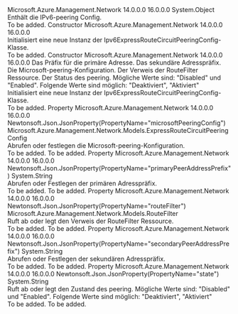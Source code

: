 <Type Name="Ipv6ExpressRouteCircuitPeeringConfig" FullName="Microsoft.Azure.Management.Network.Models.Ipv6ExpressRouteCircuitPeeringConfig">
  <TypeSignature Language="C#" Value="public class Ipv6ExpressRouteCircuitPeeringConfig" />
  <TypeSignature Language="ILAsm" Value=".class public auto ansi beforefieldinit Ipv6ExpressRouteCircuitPeeringConfig extends System.Object" />
  <TypeSignature Language="DocId" Value="T:Microsoft.Azure.Management.Network.Models.Ipv6ExpressRouteCircuitPeeringConfig" />
  <TypeSignature Language="VB.NET" Value="Public Class Ipv6ExpressRouteCircuitPeeringConfig" />
  <TypeSignature Language="F#" Value="type Ipv6ExpressRouteCircuitPeeringConfig = class" />
  <AssemblyInfo>
    <AssemblyName>Microsoft.Azure.Management.Network</AssemblyName>
    <AssemblyVersion>14.0.0.0</AssemblyVersion>
    <AssemblyVersion>16.0.0.0</AssemblyVersion>
  </AssemblyInfo>
  <Base>
    <BaseTypeName>System.Object</BaseTypeName>
  </Base>
  <Interfaces />
  <Docs>
    <summary>
            Enthält die IPv6-peering Config.
            </summary>
    <remarks>To be added.</remarks>
  </Docs>
  <Members>
    <Member MemberName=".ctor">
      <MemberSignature Language="C#" Value="public Ipv6ExpressRouteCircuitPeeringConfig ();" />
      <MemberSignature Language="ILAsm" Value=".method public hidebysig specialname rtspecialname instance void .ctor() cil managed" />
      <MemberSignature Language="DocId" Value="M:Microsoft.Azure.Management.Network.Models.Ipv6ExpressRouteCircuitPeeringConfig.#ctor" />
      <MemberSignature Language="VB.NET" Value="Public Sub New ()" />
      <MemberType>Constructor</MemberType>
      <AssemblyInfo>
        <AssemblyName>Microsoft.Azure.Management.Network</AssemblyName>
        <AssemblyVersion>14.0.0.0</AssemblyVersion>
        <AssemblyVersion>16.0.0.0</AssemblyVersion>
      </AssemblyInfo>
      <Parameters />
      <Docs>
        <summary>
            Initialisiert eine neue Instanz der Ipv6ExpressRouteCircuitPeeringConfig-Klasse.
            </summary>
        <remarks>To be added.</remarks>
      </Docs>
    </Member>
    <Member MemberName=".ctor">
      <MemberSignature Language="C#" Value="public Ipv6ExpressRouteCircuitPeeringConfig (string primaryPeerAddressPrefix = null, string secondaryPeerAddressPrefix = null, Microsoft.Azure.Management.Network.Models.ExpressRouteCircuitPeeringConfig microsoftPeeringConfig = null, Microsoft.Azure.Management.Network.Models.RouteFilter routeFilter = null, string state = null);" />
      <MemberSignature Language="ILAsm" Value=".method public hidebysig specialname rtspecialname instance void .ctor(string primaryPeerAddressPrefix, string secondaryPeerAddressPrefix, class Microsoft.Azure.Management.Network.Models.ExpressRouteCircuitPeeringConfig microsoftPeeringConfig, class Microsoft.Azure.Management.Network.Models.RouteFilter routeFilter, string state) cil managed" />
      <MemberSignature Language="DocId" Value="M:Microsoft.Azure.Management.Network.Models.Ipv6ExpressRouteCircuitPeeringConfig.#ctor(System.String,System.String,Microsoft.Azure.Management.Network.Models.ExpressRouteCircuitPeeringConfig,Microsoft.Azure.Management.Network.Models.RouteFilter,System.String)" />
      <MemberSignature Language="F#" Value="new Microsoft.Azure.Management.Network.Models.Ipv6ExpressRouteCircuitPeeringConfig : string * string * Microsoft.Azure.Management.Network.Models.ExpressRouteCircuitPeeringConfig * Microsoft.Azure.Management.Network.Models.RouteFilter * string -&gt; Microsoft.Azure.Management.Network.Models.Ipv6ExpressRouteCircuitPeeringConfig" Usage="new Microsoft.Azure.Management.Network.Models.Ipv6ExpressRouteCircuitPeeringConfig (primaryPeerAddressPrefix, secondaryPeerAddressPrefix, microsoftPeeringConfig, routeFilter, state)" />
      <MemberType>Constructor</MemberType>
      <AssemblyInfo>
        <AssemblyName>Microsoft.Azure.Management.Network</AssemblyName>
        <AssemblyVersion>14.0.0.0</AssemblyVersion>
        <AssemblyVersion>16.0.0.0</AssemblyVersion>
      </AssemblyInfo>
      <Parameters>
        <Parameter Name="primaryPeerAddressPrefix" Type="System.String" />
        <Parameter Name="secondaryPeerAddressPrefix" Type="System.String" />
        <Parameter Name="microsoftPeeringConfig" Type="Microsoft.Azure.Management.Network.Models.ExpressRouteCircuitPeeringConfig" />
        <Parameter Name="routeFilter" Type="Microsoft.Azure.Management.Network.Models.RouteFilter" />
        <Parameter Name="state" Type="System.String" />
      </Parameters>
      <Docs>
        <param name="primaryPeerAddressPrefix">Das Präfix für die primäre Adresse.</param>
        <param name="secondaryPeerAddressPrefix">Das sekundäre Adresspräfix.</param>
        <param name="microsoftPeeringConfig">Die Microsoft-peering-Konfiguration.</param>
        <param name="routeFilter">Der Verweis der RouteFilter Ressource.</param>
        <param name="state">Der Status des peering. Mögliche Werte sind: "Disabled" und "Enabled". Folgende Werte sind möglich: "Deaktiviert", "Aktiviert"</param>
        <summary>
            Initialisiert eine neue Instanz der Ipv6ExpressRouteCircuitPeeringConfig-Klasse.
            </summary>
        <remarks>To be added.</remarks>
      </Docs>
    </Member>
    <Member MemberName="MicrosoftPeeringConfig">
      <MemberSignature Language="C#" Value="public Microsoft.Azure.Management.Network.Models.ExpressRouteCircuitPeeringConfig MicrosoftPeeringConfig { get; set; }" />
      <MemberSignature Language="ILAsm" Value=".property instance class Microsoft.Azure.Management.Network.Models.ExpressRouteCircuitPeeringConfig MicrosoftPeeringConfig" />
      <MemberSignature Language="DocId" Value="P:Microsoft.Azure.Management.Network.Models.Ipv6ExpressRouteCircuitPeeringConfig.MicrosoftPeeringConfig" />
      <MemberSignature Language="VB.NET" Value="Public Property MicrosoftPeeringConfig As ExpressRouteCircuitPeeringConfig" />
      <MemberSignature Language="F#" Value="member this.MicrosoftPeeringConfig : Microsoft.Azure.Management.Network.Models.ExpressRouteCircuitPeeringConfig with get, set" Usage="Microsoft.Azure.Management.Network.Models.Ipv6ExpressRouteCircuitPeeringConfig.MicrosoftPeeringConfig" />
      <MemberType>Property</MemberType>
      <AssemblyInfo>
        <AssemblyName>Microsoft.Azure.Management.Network</AssemblyName>
        <AssemblyVersion>14.0.0.0</AssemblyVersion>
        <AssemblyVersion>16.0.0.0</AssemblyVersion>
      </AssemblyInfo>
      <Attributes>
        <Attribute>
          <AttributeName>Newtonsoft.Json.JsonProperty(PropertyName="microsoftPeeringConfig")</AttributeName>
        </Attribute>
      </Attributes>
      <ReturnValue>
        <ReturnType>Microsoft.Azure.Management.Network.Models.ExpressRouteCircuitPeeringConfig</ReturnType>
      </ReturnValue>
      <Docs>
        <summary>
            Abrufen oder festlegen die Microsoft-peering-Konfiguration.
            </summary>
        <value>To be added.</value>
        <remarks>To be added.</remarks>
      </Docs>
    </Member>
    <Member MemberName="PrimaryPeerAddressPrefix">
      <MemberSignature Language="C#" Value="public string PrimaryPeerAddressPrefix { get; set; }" />
      <MemberSignature Language="ILAsm" Value=".property instance string PrimaryPeerAddressPrefix" />
      <MemberSignature Language="DocId" Value="P:Microsoft.Azure.Management.Network.Models.Ipv6ExpressRouteCircuitPeeringConfig.PrimaryPeerAddressPrefix" />
      <MemberSignature Language="VB.NET" Value="Public Property PrimaryPeerAddressPrefix As String" />
      <MemberSignature Language="F#" Value="member this.PrimaryPeerAddressPrefix : string with get, set" Usage="Microsoft.Azure.Management.Network.Models.Ipv6ExpressRouteCircuitPeeringConfig.PrimaryPeerAddressPrefix" />
      <MemberType>Property</MemberType>
      <AssemblyInfo>
        <AssemblyName>Microsoft.Azure.Management.Network</AssemblyName>
        <AssemblyVersion>14.0.0.0</AssemblyVersion>
        <AssemblyVersion>16.0.0.0</AssemblyVersion>
      </AssemblyInfo>
      <Attributes>
        <Attribute>
          <AttributeName>Newtonsoft.Json.JsonProperty(PropertyName="primaryPeerAddressPrefix")</AttributeName>
        </Attribute>
      </Attributes>
      <ReturnValue>
        <ReturnType>System.String</ReturnType>
      </ReturnValue>
      <Docs>
        <summary>
            Abrufen oder Festlegen der primären Adresspräfix.
            </summary>
        <value>To be added.</value>
        <remarks>To be added.</remarks>
      </Docs>
    </Member>
    <Member MemberName="RouteFilter">
      <MemberSignature Language="C#" Value="public Microsoft.Azure.Management.Network.Models.RouteFilter RouteFilter { get; set; }" />
      <MemberSignature Language="ILAsm" Value=".property instance class Microsoft.Azure.Management.Network.Models.RouteFilter RouteFilter" />
      <MemberSignature Language="DocId" Value="P:Microsoft.Azure.Management.Network.Models.Ipv6ExpressRouteCircuitPeeringConfig.RouteFilter" />
      <MemberSignature Language="VB.NET" Value="Public Property RouteFilter As RouteFilter" />
      <MemberSignature Language="F#" Value="member this.RouteFilter : Microsoft.Azure.Management.Network.Models.RouteFilter with get, set" Usage="Microsoft.Azure.Management.Network.Models.Ipv6ExpressRouteCircuitPeeringConfig.RouteFilter" />
      <MemberType>Property</MemberType>
      <AssemblyInfo>
        <AssemblyName>Microsoft.Azure.Management.Network</AssemblyName>
        <AssemblyVersion>14.0.0.0</AssemblyVersion>
        <AssemblyVersion>16.0.0.0</AssemblyVersion>
      </AssemblyInfo>
      <Attributes>
        <Attribute>
          <AttributeName>Newtonsoft.Json.JsonProperty(PropertyName="routeFilter")</AttributeName>
        </Attribute>
      </Attributes>
      <ReturnValue>
        <ReturnType>Microsoft.Azure.Management.Network.Models.RouteFilter</ReturnType>
      </ReturnValue>
      <Docs>
        <summary>
            Ruft ab oder legt den Verweis der RouteFilter Ressource.
            </summary>
        <value>To be added.</value>
        <remarks>To be added.</remarks>
      </Docs>
    </Member>
    <Member MemberName="SecondaryPeerAddressPrefix">
      <MemberSignature Language="C#" Value="public string SecondaryPeerAddressPrefix { get; set; }" />
      <MemberSignature Language="ILAsm" Value=".property instance string SecondaryPeerAddressPrefix" />
      <MemberSignature Language="DocId" Value="P:Microsoft.Azure.Management.Network.Models.Ipv6ExpressRouteCircuitPeeringConfig.SecondaryPeerAddressPrefix" />
      <MemberSignature Language="VB.NET" Value="Public Property SecondaryPeerAddressPrefix As String" />
      <MemberSignature Language="F#" Value="member this.SecondaryPeerAddressPrefix : string with get, set" Usage="Microsoft.Azure.Management.Network.Models.Ipv6ExpressRouteCircuitPeeringConfig.SecondaryPeerAddressPrefix" />
      <MemberType>Property</MemberType>
      <AssemblyInfo>
        <AssemblyName>Microsoft.Azure.Management.Network</AssemblyName>
        <AssemblyVersion>14.0.0.0</AssemblyVersion>
        <AssemblyVersion>16.0.0.0</AssemblyVersion>
      </AssemblyInfo>
      <Attributes>
        <Attribute>
          <AttributeName>Newtonsoft.Json.JsonProperty(PropertyName="secondaryPeerAddressPrefix")</AttributeName>
        </Attribute>
      </Attributes>
      <ReturnValue>
        <ReturnType>System.String</ReturnType>
      </ReturnValue>
      <Docs>
        <summary>
            Abrufen oder Festlegen der sekundären Adresspräfix.
            </summary>
        <value>To be added.</value>
        <remarks>To be added.</remarks>
      </Docs>
    </Member>
    <Member MemberName="State">
      <MemberSignature Language="C#" Value="public string State { get; set; }" />
      <MemberSignature Language="ILAsm" Value=".property instance string State" />
      <MemberSignature Language="DocId" Value="P:Microsoft.Azure.Management.Network.Models.Ipv6ExpressRouteCircuitPeeringConfig.State" />
      <MemberSignature Language="VB.NET" Value="Public Property State As String" />
      <MemberSignature Language="F#" Value="member this.State : string with get, set" Usage="Microsoft.Azure.Management.Network.Models.Ipv6ExpressRouteCircuitPeeringConfig.State" />
      <MemberType>Property</MemberType>
      <AssemblyInfo>
        <AssemblyName>Microsoft.Azure.Management.Network</AssemblyName>
        <AssemblyVersion>14.0.0.0</AssemblyVersion>
        <AssemblyVersion>16.0.0.0</AssemblyVersion>
      </AssemblyInfo>
      <Attributes>
        <Attribute>
          <AttributeName>Newtonsoft.Json.JsonProperty(PropertyName="state")</AttributeName>
        </Attribute>
      </Attributes>
      <ReturnValue>
        <ReturnType>System.String</ReturnType>
      </ReturnValue>
      <Docs>
        <summary>
            Ruft ab oder legt den Zustand des peering. Mögliche Werte sind: "Disabled" und "Enabled". Folgende Werte sind möglich: "Deaktiviert", "Aktiviert"
            </summary>
        <value>To be added.</value>
        <remarks>To be added.</remarks>
      </Docs>
    </Member>
  </Members>
</Type>